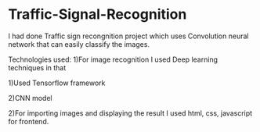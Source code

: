 # Traffic-Signal-Recognition
I had done Traffic sign recongnition project which uses Convolution neural network that can easily classify the images.

Technologies used:
1)For image recognition I used Deep learning techniques in that

  1)Used Tensorflow framework
  
  2)CNN model
  
2)For importing images and displaying the result I used html, css, javascript for frontend.
